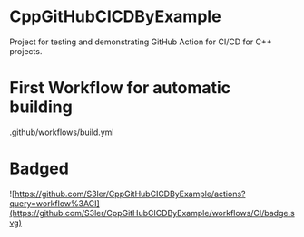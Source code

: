 # CppGitHubCICDByExample
Project for testing and demonstrating GitHub Action for CI/CD for C++ projects.

# First Workflow for automatic building
.github/workflows/build.yml

# Badged
![https://github.com/S3ler/CppGitHubCICDByExample/actions?query=workflow%3ACI](https://github.com/S3ler/CppGitHubCICDByExample/workflows/CI/badge.svg)
